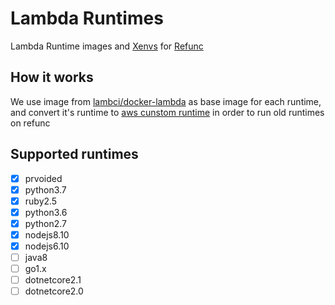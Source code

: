 # Lambda Runtimes

Lambda Runtime images and [Xenvs](https://github.com/refunc/refunc/blob/7bb8d133f2af66affa02d6d616797f869b69f48a/pkg/apis/refunc/v1beta3/xenv.go#L29) for [Refunc](https://github.com/refunc/refunc)

## How it works

We use image from [lambci/docker-lambda](https://github.com/lambci/docker-lambda) as base image for each runtime, and convert it's runtime to [aws cunstom runtime](https://docs.aws.amazon.com/lambda/latest/dg/runtimes-custom.html) in order to run old runtimes on refunc

## Supported runtimes

- [x] prvoided
- [x] python3.7
- [x] ruby2.5
- [x] python3.6
- [x] python2.7
- [x] nodejs8.10
- [x] nodejs6.10
- [ ] java8
- [ ] go1.x
- [ ] dotnetcore2.1
- [ ] dotnetcore2.0
